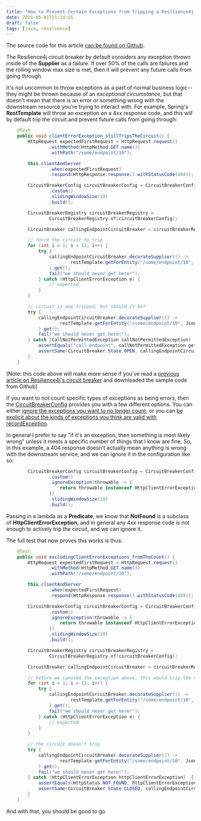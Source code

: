 ```yaml
---
title: "How to Prevent Certain Exceptions from Tripping a Resilience4j Circuit"
date: 2021-05-01T21:14:55
draft: false
tags: [java, resilience]
---
```


The source code for this article [can be found on Github](https://github.com/nfisher23/java-failure-and-resilience).

The Resilience4j circuit breaker by default considers any exception thrown inside of the **Supplier** as a failure. If over 50% of the calls are failures and the rolling window max size is met, then it will prevent any future calls from going through.

It's not uncommon to throw exceptions as a part of normal business logic--they might be thrown because of an _exceptional circumstance_, but that doesn't mean that there is an error or something wrong with the downstream resource you're trying to interact with. For example, Spring's **RestTemplate** will throw an exception on a 4xx response code, and this will by default trip the circuit and prevent future calls from going through:

```java
    @Test
    public void clientErrorException_stillTripsTheCircuit() {
        HttpRequest expectedFirstRequest = HttpRequest.request()
                .withMethod(HttpMethod.GET.name())
                .withPath("/some/endpoint/10");

        this.clientAndServer
                .when(expectedFirstRequest)
                .respond(HttpResponse.response().withStatusCode(404));

        CircuitBreakerConfig circuitBreakerConfig = CircuitBreakerConfig
                .custom()
                .slidingWindowSize(10)
                .build();

        CircuitBreakerRegistry circuitBreakerRegistry =
                CircuitBreakerRegistry.of(circuitBreakerConfig);

        CircuitBreaker callingEndpointCircuitBreaker = circuitBreakerRegistry.circuitBreaker("call-endpoint");

        // force the circuit to trip
        for (int i = 1; i < 11; i++) {
            try {
                callingEndpointCircuitBreaker.decorateSupplier(() ->
                        restTemplate.getForEntity("/some/endpoint/10", JsonNode.class)
                ).get();
                fail("we should never get here!");
            } catch (HttpClientErrorException e) {
                // expected
            }
        }

        // circuit is now tripped, but should it be?
        try {
            callingEndpointCircuitBreaker.decorateSupplier(() ->
                    restTemplate.getForEntity("/some/endpoint/10", JsonNode.class)
            ).get();
            fail("we should never get here!");
        } catch (CallNotPermittedException callNotPermittedException)  {
            assertEquals("call-endpoint", callNotPermittedException.getCausingCircuitBreakerName());
            assertSame(CircuitBreaker.State.OPEN, callingEndpointCircuitBreaker.getState());
        }
    }

```

\[Note: this code above will make more sense if you've read a [previous article on Resilience4j's circuit breaker](https://nickolasfisher.com/blog/Configuring-Testing-and-Using-Circuit-Breakers-on-Rest-API-calls-with-Resilience4j) and downloaded the sample code from Github\]

If you want to not count specific types of exceptions as being errors, then the [CircuitBreakerConfig](https://javadoc.io/doc/io.github.resilience4j/resilience4j-circuitbreaker/1.2.0/io/github/resilience4j/circuitbreaker/CircuitBreakerConfig.html) provides you with a few different options. You can either [ignore the exceptions you want to no longer count](https://javadoc.io/static/io.github.resilience4j/resilience4j-circuitbreaker/1.2.0/io/github/resilience4j/circuitbreaker/CircuitBreakerConfig.Builder.html#ignoreException-java.util.function.Predicate-), or you can [be explicit about the kinds of exceptions you think are valid with recordException](https://javadoc.io/static/io.github.resilience4j/resilience4j-circuitbreaker/1.2.0/io/github/resilience4j/circuitbreaker/CircuitBreakerConfig.Builder.html#recordException-java.util.function.Predicate-).

In general I prefer to say "if it's an exception, then something is most likely wrong" unless it meets a specific number of things that I know are fine. So, in this example, a 404 response doesn't actually mean anything is wrong with the downstream service, and we can ignore it in the configuration like so:

```java
        CircuitBreakerConfig circuitBreakerConfig = CircuitBreakerConfig
                .custom()
                .ignoreException(throwable -> {
                    return throwable instanceof HttpClientErrorException;
                })
                .slidingWindowSize(10)
                .build();

```

Passing in a lambda as a **Predicate**, we know that **NotFound** is a subclass of **HttpClientErrorException**, and in general any 4xx response code is not enough to actively trip the circuit, and we can ignore it.

The full test that now proves this works is thus:

```java
    @Test
    public void excludingClientErrorExceptions_fromTheCount() {
        HttpRequest expectedFirstRequest = HttpRequest.request()
                .withMethod(HttpMethod.GET.name())
                .withPath("/some/endpoint/10");

        this.clientAndServer
                .when(expectedFirstRequest)
                .respond(HttpResponse.response().withStatusCode(404));

        CircuitBreakerConfig circuitBreakerConfig = CircuitBreakerConfig
                .custom()
                .ignoreException(throwable -> {
                    return throwable instanceof HttpClientErrorException;
                })
                .slidingWindowSize(10)
                .build();

        CircuitBreakerRegistry circuitBreakerRegistry =
                CircuitBreakerRegistry.of(circuitBreakerConfig);

        CircuitBreaker callingEndpointCircuitBreaker = circuitBreakerRegistry.circuitBreaker("call-endpoint");

        // before we ignored the exception above, this would trip the circuit
        for (int i = 1; i < 11; i++) {
            try {
                callingEndpointCircuitBreaker.decorateSupplier(() ->
                        restTemplate.getForEntity("/some/endpoint/10", JsonNode.class)
                ).get();
                fail("we should never get here!");
            } catch (HttpClientErrorException e) {
                // expected
            }
        }

        // the circuit doesn't trip
        try {
            callingEndpointCircuitBreaker.decorateSupplier(() ->
                    restTemplate.getForEntity("/some/endpoint/10", JsonNode.class)
            ).get();
            fail("we should never get here!");
        } catch (HttpClientErrorException httpClientErrorException)  {
            assertEquals(HttpStatus.NOT_FOUND, httpClientErrorException.getStatusCode());
            assertSame(CircuitBreaker.State.CLOSED, callingEndpointCircuitBreaker.getState());
        }
    }

```

And with that, you should be good to go.
